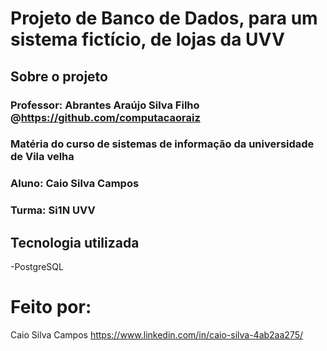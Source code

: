 # Projeto de Banco de Dados, para um sistema fictício, de lojas da UVV 

## Sobre o projeto
### Professor: Abrantes Araújo Silva Filho @https://github.com/computacaoraiz
### Matéria do curso de sistemas de informação da universidade de Vila velha
### Aluno: Caio Silva Campos 
### Turma: Si1N UVV

## Tecnologia utilizada
  -PostgreSQL

# Feito por:
 Caio Silva Campos
 https://www.linkedin.com/in/caio-silva-4ab2aa275/